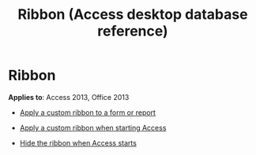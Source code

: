 ﻿---
title: Ribbon (Access desktop database reference)
TOCTitle: Ribbon
ms:assetid: 7314847b-73d2-48d2-87c2-80ddf696f026
ms:mtpsurl: https://msdn.microsoft.com/library/Dn160996(v=office.15)
ms:contentKeyID: 52072960
ms.date: 10/16/2018
mtps_version: v=office.15
---

# Ribbon

**Applies to**: Access 2013, Office 2013

- [Apply a custom ribbon to a form or report](how-to-apply-a-custom-ribbon-to-a-form-or-report.md)

- [Apply a custom ribbon when starting Access](how-to-apply-a-custom-ribbon-when-starting-access.md)

- [Hide the ribbon when Access starts](how-to-hide-the-ribbon-when-access-starts.md)

